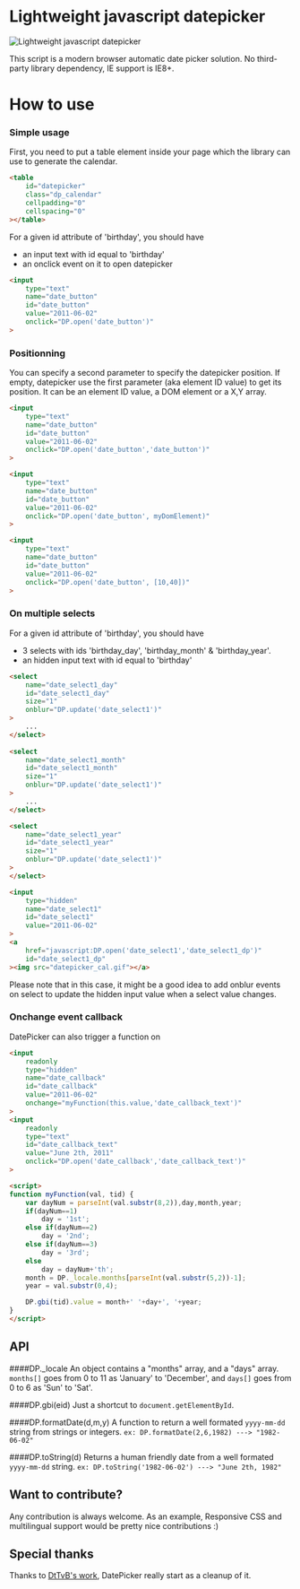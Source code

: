 # Lightweight javascript datepicker

![Lightweight javascript datepicker](http://remi-grumeau.github.io/DatePicker/images/preview.png "Javascript DatePicker")

This script is a modern browser automatic date picker solution. 
No third-party library dependency, IE support is IE8+.


# How to use
### Simple usage

First, you need to put a table element inside your page which the library can use to generate the calendar.

```html
<table 
	id="datepicker" 
	class="dp_calendar" 
	cellpadding="0" 
	cellspacing="0"
></table>
```

For a given id attribute of 'birthday', you should have
- an input text with id equal to 'birthday'
- an onclick event on it to open datepicker

```html
<input 
	type="text" 
	name="date_button" 
	id="date_button" 
	value="2011-06-02" 
	onclick="DP.open('date_button')"
>
```

### Positionning
You can specify a second parameter to specify the datepicker position. If empty, datepicker use the first parameter (aka element ID value) to get its position.
It can be an element ID value, a DOM element or a X,Y array.

```html
<input 
	type="text" 
	name="date_button" 
	id="date_button" 
	value="2011-06-02" 
	onclick="DP.open('date_button','date_button')"
>

<input 
	type="text" 
	name="date_button" 
	id="date_button" 
	value="2011-06-02" 
	onclick="DP.open('date_button', myDomElement)"
>

<input
	type="text"
	name="date_button"
	id="date_button"
	value="2011-06-02"
	onclick="DP.open('date_button', [10,40])"
>
```


### On multiple selects
For a given id attribute of 'birthday', you should have
- 3 selects with ids 'birthday_day', 'birthday_month' & 'birthday_year'.
- an hidden input text with id equal to 'birthday'

```html
<select
	name="date_select1_day"
	id="date_select1_day"
	size="1"
	onblur="DP.update('date_select1')"
>
	...
</select>
			
<select
	name="date_select1_month"
	id="date_select1_month"
	size="1"
	onblur="DP.update('date_select1')"
>
	...
</select>

<select
	name="date_select1_year"
	id="date_select1_year"
	size="1"
	onblur="DP.update('date_select1')"
>
</select>

<input
	type="hidden"
	name="date_select1"
	id="date_select1"
	value="2011-06-02"
>
<a
	href="javascript:DP.open('date_select1','date_select1_dp')"
	id="date_select1_dp"
><img src="datepicker_cal.gif"></a>
```

Please note that in this case, it might be a good idea to add onblur events on select to update the hidden input value when a select value changes.

### Onchange event callback

DatePicker can also trigger a function on

```html
<input
	readonly
	type="hidden"
	name="date_callback"
	id="date_callback"
	value="2011-06-02"
	onchange="myFunction(this.value,'date_callback_text')"
>
<input
	readonly
	type="text"
	id="date_callback_text"
	value="June 2th, 2011"
	onclick="DP.open('date_callback','date_callback_text')"
>

<script>
function myFunction(val, tid) {
	var dayNum = parseInt(val.substr(8,2)),day,month,year;
	if(dayNum==1)
		day = '1st';
	else if(dayNum==2)
		day = '2nd';
	else if(dayNum==3)
		day = '3rd';
	else
		day = dayNum+'th';
	month = DP._locale.months[parseInt(val.substr(5,2))-1];
	year = val.substr(0,4);

	DP.gbi(tid).value = month+' '+day+', '+year;
}
</script>
```

## API
####DP._locale
An object contains a "months" array, and a "days" array.
```months[]``` goes from 0 to 11 as 'January' to 'December', and ```days[]``` goes from 0 to 6 as 'Sun' to 'Sat'.

####DP.gbi(eid)
Just a shortcut to ```document.getElementById```.

####DP.formatDate(d,m,y)
A function to return a well formated ```yyyy-mm-dd``` string from strings or integers.
```ex: DP.formatDate(2,6,1982) ---> "1982-06-02"```

####DP.toString(d)
Returns a human friendly date from a well formated ```yyyy-mm-dd``` string.
```ex: DP.toString('1982-06-02') ---> "June 2th, 1982"```


## Want to contribute?
Any contribution is always welcome.
As an example, Responsive CSS and multilingual support would be pretty nice contributions :)

## Special thanks
Thanks to [DtTvB's work](http://javascriptkit.com/script/script2/dyndateselector.shtml), DatePicker really start as a cleanup of it.
